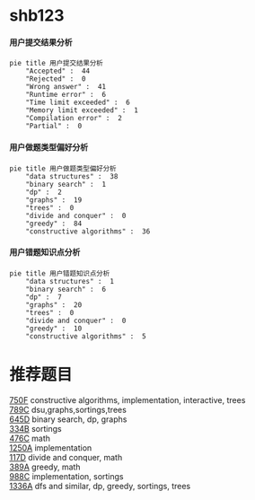 # shb123

<!-- tabs:start -->



#### **用户提交结果分析**

```mermaid
pie title 用户提交结果分析
    "Accepted" :  44
    "Rejected" :  0
    "Wrong answer" :  41
    "Runtime error" :  6
    "Time limit exceeded" :  6
    "Memory limit exceeded" :  1
    "Compilation error" :  2
    "Partial" :  0
```

#### **用户做题类型偏好分析**

```mermaid
pie title 用户做题类型偏好分析
    "data structures" :  38
    "binary search" :  1
    "dp" :  2
    "graphs" :  19
    "trees" :  0
    "divide and conquer" :  0
    "greedy" :  84
    "constructive algorithms" :  36
```
#### **用户错题知识点分析**

```mermaid
pie title 用户错题知识点分析
    "data structures" :  1
    "binary search" :  6
    "dp" :  7
    "graphs" :  20
    "trees" :  0
    "divide and conquer" :  0
    "greedy" :  10
    "constructive algorithms" :  5
```



<!-- tabs:end -->
# 推荐题目
[750F](https://codeforces.com/contest/750/problem/F)		constructive algorithms,
                        implementation,
                        interactive,
                        trees		  
[789C](https://codeforces.com/contest/789/problem/C)		dsu,graphs,sortings,trees		  
[645D](https://codeforces.com/contest/645/problem/D)		binary search,
                        dp,
                        graphs		  
[334B](https://codeforces.com/contest/334/problem/B)		sortings		  
[476C](https://codeforces.com/contest/476/problem/C)		math		  
[1250A](https://codeforces.com/contest/1250/problem/A)		implementation		  
[117D](https://codeforces.com/contest/117/problem/D)		divide and conquer,
                        math		  
[389A](https://codeforces.com/contest/389/problem/A)		greedy,
                        math		  
[988C](https://codeforces.com/contest/988/problem/C)		implementation,
                        sortings		  
[1336A](https://codeforces.com/contest/1336/problem/A)		dfs and similar,
                        dp,
                        greedy,
                        sortings,
                        trees		  
